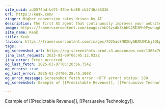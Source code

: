```yaml
---
site_uuid: ad0574ad-bd71-47be-be80-cb5746a55336
url: https://keak.com/
zinger: Higher conversion rates driven by AI
description: The first AI agent that continuously improves your website.
image: https://framerusercontent.com/images/vbCSzsdkZsbhG2RE3PH9PywnugU.png
site_name: Keak
title: Keak
favicon: https://framerusercontent.com/images/7O25asSN8XNyGB2KZM1hjlOLpBU.png
tags: 
og_screenshot_url: https://og-screenshots-prod.s3.amazonaws.com/1366x768/80/false/63033a854db0b80858ff877b6d86a9955819656564a9e5cb8d58e997951f0ccb.jpeg
jina_last_request: 2025-03-09T06:45:12.032Z
jina_error: Error occurred
og_last_fetch: 2025-03-07T05:20:56.754Z
og_errors: true
og_last_error: 2025-03-24T06:28:45.100Z
og_error_message: Screenshot fetch error: HTTP error! status: 500
og_screenshot: Example of [[Predictable Revenue]], [[Persuasive Technology]].

---
```

Example of [[Predictable Revenue]], [[Persuasive Technology]].
